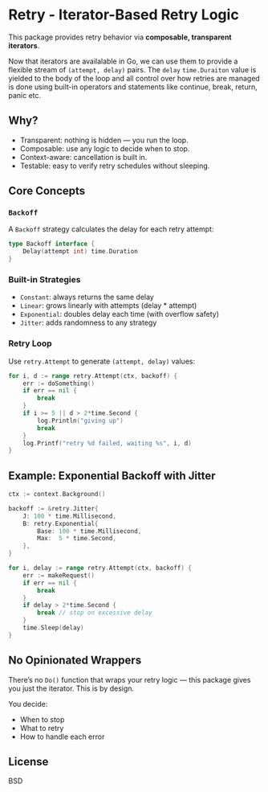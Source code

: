 # Retry - Iterator-Based Retry Logic

This package provides retry behavior via **composable, transparent iterators**.

Now that iterators are availalable in Go, we can use them to provide a flexible
stream of `(attempt, delay)` pairs. The `delay` `time.Duraiton` value is
yielded to the body of the loop and all control over how retries are managed is
done using built-in operators and statements like continue, break, return,
panic etc.

## Why?

- Transparent: nothing is hidden — you run the loop.
- Composable: use any logic to decide when to stop.
- Context-aware: cancellation is built in.
- Testable: easy to verify retry schedules without sleeping.

## Core Concepts

### `Backoff`
A `Backoff` strategy calculates the delay for each retry attempt:
```go
type Backoff interface {
    Delay(attempt int) time.Duration
}
```

### Built-in Strategies
- `Constant`: always returns the same delay
- `Linear`: grows linearly with attempts (delay * attempt)
- `Exponential`: doubles delay each time (with overflow safety)
- `Jitter`: adds randomness to any strategy

### Retry Loop
Use `retry.Attempt` to generate `(attempt, delay)` values:

```go
for i, d := range retry.Attempt(ctx, backoff) {
    err := doSomething()
    if err == nil {
        break
    }
    if i >= 5 || d > 2*time.Second {
        log.Println("giving up")
        break
    }
    log.Printf("retry %d failed, waiting %s", i, d)
}
```

## Example: Exponential Backoff with Jitter
```go
ctx := context.Background()

backoff := &retry.Jitter{
    J: 100 * time.Millisecond,
    B: retry.Exponential{
        Base: 100 * time.Millisecond,
        Max:  5 * time.Second,
    },
}

for i, delay := range retry.Attempt(ctx, backoff) {
    err := makeRequest()
    if err == nil {
        break
    }
    if delay > 2*time.Second {
        break // stop on excessive delay
    }
    time.Sleep(delay)
}
```

## No Opinionated Wrappers

There’s no `Do()` function that wraps your retry logic — this package gives you
just the iterator. This is by design.

You decide:
- When to stop
- What to retry
- How to handle each error

## License
BSD
